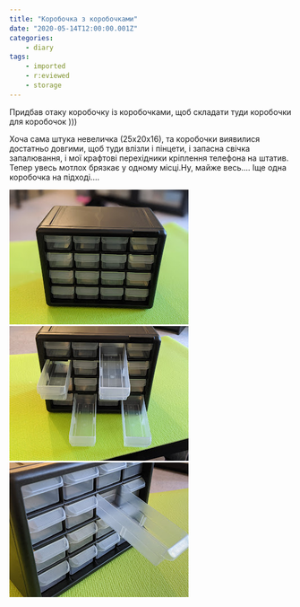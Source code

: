 ```yaml
---
title: "Коробочка з коробочками"
date: "2020-05-14T12:00:00.001Z"
categories:
    - diary
tags:
    - imported
    - r:eviewed
    - storage
---
```


Придбав отаку коробочку із коробочками, щоб складати туди коробочки для коробочок )))

Хоча сама штука невеличка (25х20х16), та коробочки виявилися достатньо довгими, щоб туди влізли і пінцети, і запасна свічка запалювання, і мої крафтові перехідники кріплення телефона на штатив. Тепер увесь мотлох брязкає у одному місці.Ну, майже весь.... Іще одна коробочка на підході.... 

[![](thumb_00.jpg)](img00.jpg)
[![](thumb_01.jpg)](img01.jpg)
[![](thumb_02.jpg)](img02.jpg)
